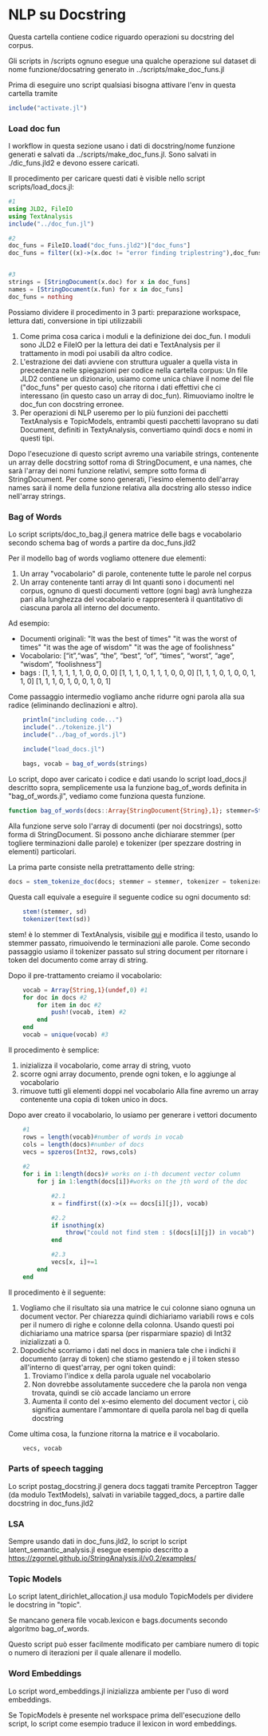 # NLP su Docstring

Questa cartella contiene codice riguardo operazioni su docstring del corpus.

Gli scripts in /scripts ognuno esegue una qualche operazione sul dataset di nome funzione/docsatring generato in ../scripts/make_doc_funs.jl

Prima di eseguire uno script qualsiasi bisogna attivare l'env in questa cartella tramite

```julia shell
include("activate.jl")
```
### Load doc fun

I workflow in questa sezione usano i dati di docstring/nome funzione generati e salvati da ../scripts/make_doc_funs.jl.
Sono salvati in ./dic_funs.jld2 e devono essere caricati.

Il procedimento per caricare questi dati è visible nello script scripts/load_docs.jl:
```julia shell
#1
using JLD2, FileIO
using TextAnalysis
include("../doc_fun.jl")

#2
doc_funs = FileIO.load("doc_funs.jld2")["doc_funs"]
doc_funs = filter((x)->(x.doc != "error finding triplestring"),doc_funs)


#3
strings = [StringDocument(x.doc) for x in doc_funs]
names = [StringDocument(x.fun) for x in doc_funs]
doc_funs = nothing
```
Possiamo dividere il procedimento in 3 parti: preparazione workspace, lettura dati, conversione in tipi utilizzabili
1. Come prima cosa carica i moduli e la definizione dei doc_fun.
   I moduli sono JLD2 e FileIO per la lettura dei dati e TextAnalysis per il trattamento in modi poi usabili da altro codice.
2. L'estrazione dei dati avviene con struttura ugualer a quella vista in precedenza nelle spiegazioni per codice nella cartella corpus:
   Un file JLD2 contiene un dizionario, usiamo come unica chiave il nome del file ("doc_funs" per questo caso) che ritorna i dati effettivi che ci interessano (in questo caso un array di doc_fun).
   Rimuoviamo inoltre le doc_fun con docstring erronee.
3. Per operazioni di NLP useremo per lo più funzioni dei pacchetti TextAnalysis e TopicModels, entrambi questi pacchetti lavoprano su dati Document, definiti in TextyAnalysis, convertiamo quindi docs e nomi in questi tipi.
   
Dopo l'esecuzione di questo script avremo una variabile strings, contenente un array delle docstring sottof roma di StringDocument, e una names, che sarà l'array dei nomi funzione relativi, sempre sotto forma di StringDocument.
Per come sono generati, l'iesimo elemento dell'array names sarà il nome della funzione relativa alla docstring allo stesso indice nell'array strings.

### Bag of Words

Lo script scripts/doc_to_bag.jl  genera matrice delle bags e vocabolario secondo schema bag of words a partire da doc_funs.jld2

Per il modello bag of words vogliamo ottenere due elementi:
1. Un array "vocabolario" di parole, contenente tutte le parole nel corpus
2. Un array contenente tanti array di Int quanti sono i documenti nel corpus, ognuno di questi documenti vettore (ogni bag) avrà lunghezza pari alla lunghezza del vocabolario e rappresenterà il quantitativo di ciascuna parola all interno del documento.

Ad esempio:
* Documenti originali:  "It was the best of times"
                        "it was the worst of times"
                        "it was the age of wisdom"
                        "it was the age of foolishness"
* Vocabolario:  [“it”,“was”, “the”, “best”, “of”, “times”, “worst”, “age”, “wisdom”, “foolishness”]
* bags :        [1, 1, 1, 1, 1, 1, 0, 0, 0, 0]
                [1, 1, 1, 0, 1, 1, 1, 0, 0, 0]
                [1, 1, 1, 0, 1, 0, 0, 1, 1, 0]
                [1, 1, 1, 0, 1, 0, 0, 1, 0, 1]

Come passaggio intermedio vogliamo anche ridurre ogni parola alla sua radice (eliminando declinazioni e altro).
```julia shell
    println("including code...")
    include("../tokenize.jl")
    include("../bag_of_words.jl")

    include("load_docs.jl")
    
    bags, vocab = bag_of_words(strings)
```
Lo script, dopo aver caricato i codice e dati usando lo script load_docs.jl descritto sopra, semplicemente usa la funzione bag_of_words definita in "bag_of_words.jl", vediamo come funziona questa funzione.
```julia shell
function bag_of_words(docs::Array{StringDocument{String},1}; stemmer=Stemmer("english"), tokenizer=punctuation_space_tokenize)
```
Alla funzione serve solo l'array di documenti (per noi docstrings), sotto forma di StringDocument.
Si possono anche dichiarare stemmer (per togliere terminazioni dalle parole) e tokenizer (per spezzare dostring in elementi) particolari.

La prima parte consiste nella pretrattamento delle string:
```julia shell
docs = stem_tokenize_doc(docs; stemmer = stemmer, tokenizer = tokenizer) 
```
Questa call equivale a eseguire il seguente codice su ogni documento sd:
```julia shell
    stem!(stemmer, sd)
    tokenizer(text(sd))
```
stem! è lo stemmer di TextAnalysis, visibile [qui](https://github.com/JuliaText/TextAnalysis.jl/blob/master/src/stemmer.jl) e modifica il testo, usando lo stemmer passato, rimuoivendo le terminazioni alle parole.
Come secondo passaggio usiamo il tokenizer passato sul string document per ritornare i token del documento come array di string.

Dopo il pre-trattamento creiamo il vocabolario:
```julia shell
    vocab = Array{String,1}(undef,0) #1
    for doc in docs #2
        for item in doc #2
            push!(vocab, item) #2
        end
    end
    vocab = unique(vocab) #3
```
Il procedimento è semplice:
1. inizializza il vocabolario, come array di string, vuoto
2. scorre ogni array documento, prende ogni token, e lo aggiunge al vocabolario
3. rimuove tutti gli elementi doppi nel vocabolario
Alla fine avremo un array contenente una copia di token unico in docs.

Dopo aver creato il vocabolario, lo usiamo per generare i vettori documento
```julia shell
    #1
    rows = length(vocab)#number of words in vocab
    cols = length(docs)#number of docs
    vecs = spzeros(Int32, rows,cols)
    
    #2
    for i in 1:length(docs)# works on i-th document vector column
        for j in 1:length(docs[i])#works on the jth word of the doc

            #2.1
            x = findfirst((x)->(x == docs[i][j]), vocab)

            #2.2
            if isnothing(x)
                throw("could not find stem : $(docs[i][j]) in vocab")
            end

            #2.3
            vecs[x, i]+=1
        end
    end 
```
Il procedimento è il seguente:
1. Vogliamo che il risultato sia una matrice le cui colonne siano ognuna un document vector. Per chiarezza quindi dichiariamo variabili rows e cols per il numero di righe e colonne della colonna. Usando questi poi dichiariamo una matrice sparsa (per risparmiare spazio) di Int32 inizializzati a 0.
2. Dopodiché scorriamo i dati nel docs in maniera tale che i indichi il documento (array di token) che stiamo gestendo e j il token stesso all'interno di quest'array, per ogni token quindi:
   1. Troviamo l'indice x della parola uguale nel vocabolario
   2. Non dovrebbe assolutamente succedere che la parola non venga trovata, quindi se ciò accade lanciamo un errore
   3. Aumenta il conto del x-esimo elemento del document vector i, ciò significa aumentare l'ammontare di quella parola nel bag di quella docstring

Come ultima cosa, la funzione ritorna la matrice e il vocabolario.
```julia shell
    vecs, vocab
```

### Parts of speech tagging

Lo script postag_docstring.jl genera docs taggati tramite Perceptron Tagger (da modulo TextModels), salvati in variabile tagged_docs, a partire dalle docstring in doc_funs.jld2

### LSA

Sempre usando dati in doc_funs.jld2, lo script lo script latent_semantic_analysis.jl esegue esempio descritto a https://zgornel.github.io/StringAnalysis.jl/v0.2/examples/

### Topic Models

Lo script latent_dirichlet_allocation.jl usa modulo TopicModels per dividere le docstring in "topic".

Se mancano genera file vocab.lexicon e bags.documents secondo algoritmo bag_of_words.

Questo script può esser facilmente modificato per cambiare numero di topic o numero di iterazioni per il quale allenare il modello.

### Word Embeddings

Lo script word_embeddings.jl inizializza ambiente per l'uso di word embeddings.

Se TopicModels è presente nel workspace prima dell'esecuzione dello script, lo script come esempio traduce il lexicon in word embeddings.

